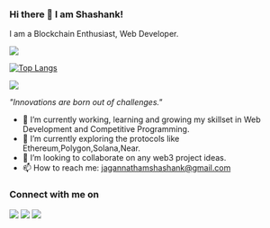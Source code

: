 ### Hi there 👋  I am Shashank!


I am a Blockchain Enthusiast, Web Developer.


<img 
   src="https://github-readme-stats.vercel.app/api?username=shashanka2a&show_icons=true&theme=tokyonight" 
/>

[![Top Langs](https://github-readme-stats.vercel.app/api/top-langs/?username=shashanka2a&theme=tokyonight)](https://github.com/anuraghazra/github-readme-stats)


<img align="center" src="https://github-readme-streak-stats.herokuapp.com/?user=shashanka2a&theme=dark&hide_border=true"/>


*"Innovations are born out of challenges."*

- 🔭 I’m currently working, learning and growing my skillset in Web Development and Competitive Programming.
- 🌱 I’m currently exploring the protocols like Ethereum,Polygon,Solana,Near.
- 👯 I’m looking to collaborate on any web3 project ideas.
- 📫 How to reach me: jagannathamshashank@gmail.com



### Connect with me on

[<img src="https://img.shields.io/badge/twitter-%231DA1F2.svg?&style=for-the-badge&logo=twitter&logoColor=white" target="_blank">](https://twitter.com/Shashanka2a)
[<img src="https://img.shields.io/badge/linkedin-%230077B5.svg?&style=for-the-badge&logo=linkedin&logoColor=white" target="_blank">](https://www.linkedin.com/in/shashank-jagannatham/) 
[<img src = "https://img.shields.io/badge/instagram-%23E4405F.svg?&style=for-the-badge&logo=instagram&logoColor=white" target="_blank">](https://www.instagram.com/shashank.a2a) 
